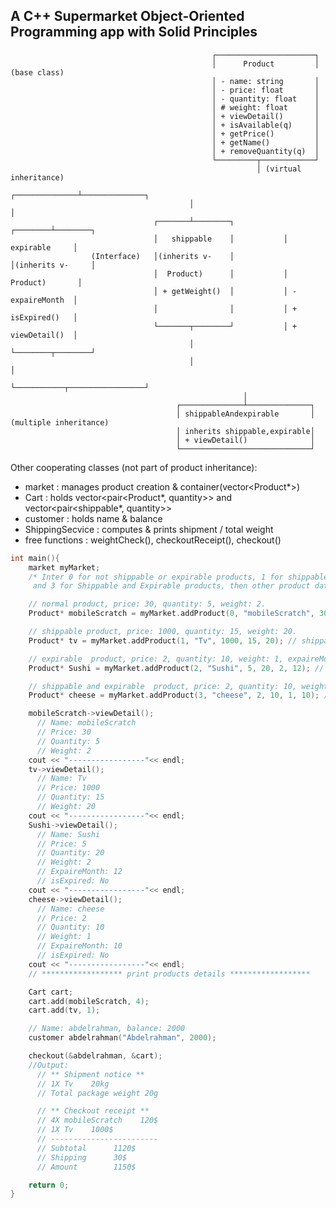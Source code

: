 ## A C++ Supermarket Object-Oriented Programming app with Solid Principles

                                                 ┌──────────────────────┐
                                                 │      Product         │  (base class)
                                                 │ - name: string       │
                                                 │ - price: float       │
                                                 │ - quantity: float    │
                                                 │ # weight: float      │
                                                 │ + viewDetail()       │
                                                 │ + isAvailable(q)     │
                                                 │ + getPrice()         │
                                                 │ + getName()          │
                                                 │ + removeQuantity(q)  │
                                                 └─────────┬────────────┘
                                                           │ (virtual inheritance)
                                            ┌──────────────┴──────────────┐
                                            │                             │
                                    ┌───────┴────────┐           ┌────────┴────────┐
                                    │   shippable    │           │   expirable     │
                      (Interface)   │(inherits v-    │           │(inherits v-     │
                                    │  Product)      │           │  Product)       │
                                    │ + getWeight()  │           │ - expaireMonth  │
                                    │                │           │ + isExpired()   │
                                    └───────┬────────┘           │ + viewDetail()  │
                                            │                    └────────┬────────┘
                                            │                             │
                                            └───────────┬─────────────────┘
                                                        │
                                         ┌──────────────┴──────────────┐
                                         │ shippableAndexpirable       │  (multiple inheritance)
                                         │ inherits shippable,expirable│
                                         │ + viewDetail()              │
                                         └─────────────────────────────┘

Other cooperating classes (not part of product inheritance):

- market : manages product creation & container(vector<Product\*>)
- Cart : holds vector<pair<Product*, quantity>> and vector<pair<shippable*, quantity>>
- customer : holds name & balance
- ShippingSecvice : computes & prints shipment / total weight
- free functions : weightCheck(), checkoutReceipt(), checkout()

```cpp
int main(){
    market myMarket;
    /* Inter 0 for not shippable or expirable products, 1 for shippable products, 2 for expirable products,
     and 3 for Shippable and Expirable products, then other product data*/

    // normal product, price: 30, quantity: 5, weight: 2.
    Product* mobileScratch = myMarket.addProduct(0, "mobileScratch", 30, 5, 2); // normal product

    // shippable product, price: 1000, quantity: 15, weight: 20.
    Product* tv = myMarket.addProduct(1, "Tv", 1000, 15, 20); // shippable product

    // expirable  product, price: 2, quantity: 10, weight: 1, expaireMonth: 10.
    Product* Sushi = myMarket.addProduct(2, "Sushi", 5, 20, 2, 12); // expirable  product

    // shippable and expirable  product, price: 2, quantity: 10, weight: 1, expaireMonth: 10.
    Product* cheese = myMarket.addProduct(3, "cheese", 2, 10, 1, 10); // shippable and expirable  product

    mobileScratch->viewDetail();
      // Name: mobileScratch
      // Price: 30
      // Quantity: 5
      // Weight: 2
    cout << "-----------------"<< endl;
    tv->viewDetail();
      // Name: Tv
      // Price: 1000
      // Quantity: 15
      // Weight: 20
    cout << "-----------------"<< endl;
    Sushi->viewDetail();
      // Name: Sushi
      // Price: 5
      // Quantity: 20
      // Weight: 2
      // ExpaireMonth: 12
      // isExpired: No
    cout << "-----------------"<< endl;
    cheese->viewDetail();
      // Name: cheese
      // Price: 2
      // Quantity: 10
      // Weight: 1
      // ExpaireMonth: 10
      // isExpired: No
    cout << "-----------------"<< endl;
    // ****************** print products details ******************

    Cart cart;
    cart.add(mobileScratch, 4);
    cart.add(tv, 1);

    // Name: abdelrahman, balance: 2000
    customer abdelrahman("Abdelrahman", 2000);

    checkout(&abdelrahman, &cart);
    //Output:
      // ** Shipment notice **
      // 1X Tv    20kg
      // Total package weight 20g

      // ** Checkout receipt **
      // 4X mobileScratch    120$
      // 1X Tv    1000$
      // ------------------------
      // Subtotal      1120$
      // Shipping      30$
      // Amount        1150$

    return 0;
}

```
